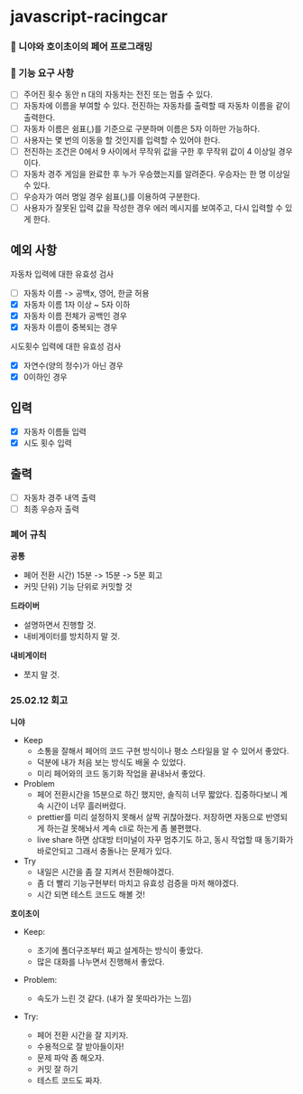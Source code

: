 # javascript-racingcar

### 🐥 니야와 호이초이의 페어 프로그래밍

### 🎯 기능 요구 사항

- [ ] 주어진 횟수 동안 n 대의 자동차는 전진 또는 멈출 수 있다.
- [ ] 자동차에 이름을 부여할 수 있다. 전진하는 자동차를 출력할 때 자동차 이름을 같이 출력한다.
- [ ] 자동차 이름은 쉼표(,)를 기준으로 구분하며 이름은 5자 이하만 가능하다.
- [ ] 사용자는 몇 번의 이동을 할 것인지를 입력할 수 있어야 한다.
- [ ] 전진하는 조건은 0에서 9 사이에서 무작위 값을 구한 후 무작위 값이 4 이상일 경우이다.
- [ ] 자동차 경주 게임을 완료한 후 누가 우승했는지를 알려준다. 우승자는 한 명 이상일 수 있다.
- [ ] 우승자가 여러 명일 경우 쉼표(,)를 이용하여 구분한다.
- [ ] 사용자가 잘못된 입력 값을 작성한 경우 에러 메시지를 보여주고, 다시 입력할 수 있게 한다.

## 예외 사항

자동차 입력에 대한 유효성 검사

- [ ] 자동차 이름 -> 공백x, 영어, 한글 허용
- [x] 자동차 이름 1자 이상 ~ 5자 이하
- [x] 자동차 이름 전체가 공백인 경우
- [x] 자동차 이름이 중복되는 경우

시도횟수 입력에 대한 유효성 검사

- [x] 자연수(양의 정수)가 아닌 경우
- [x] 0이하인 경우

## 입력

- [x] 자동차 이름들 입력
- [x] 시도 횟수 입력

## 출력

- [ ] 자동차 경주 내역 출력
- [ ] 최종 우승자 출력

### 폐어 규칙

**공통**

- 페어 전환 시간) 15분 -> 15분 -> 5분 회고
- 커밋 단위) 기능 단위로 커밋할 것

**드라이버**

- 설명하면서 진행할 것.
- 내비게이터를 방치하지 말 것.

**내비게이터**

- 쪼지 말 것.

### 25.02.12 회고

**니야**

- Keep
  - 소통을 잘해서 페어의 코드 구현 방식이나 평소 스타일을 알 수 있어서 좋았다.
  - 덕분에 내가 처음 보는 방식도 배울 수 있었다.
  - 미리 페어와의 코드 동기화 작업을 끝내놔서 좋았다.
- Problem
  - 페어 전환시간을 15분으로 하긴 했지만, 솔직히 너무 짧았다. 집중하다보니 계속 시간이 너무 흘러버렸다.
  - prettier를 미리 설정하지 못해서 살짝 귀찮아졌다. 저장하면 자동으로 반영되게 하는걸 못해놔서 계속 cli로 하는게 좀 불편했다.
  - live share 하면 상대방 터미널이 자꾸 멈추기도 하고, 동시 작업할 때 동기화가 바로안되고 그래서 충돌나는 문제가 있다.
- Try
  - 내일은 시간을 좀 잘 지켜서 전환해야겠다.
  - 좀 더 빨리 기능구현부터 마치고 유효성 검증을 마저 해야겠다.
  - 시간 되면 테스트 코드도 해볼 것!

**호이초이**

- Keep:

  - 초기에 폴더구조부터 짜고 설계하는 방식이 좋았다.
  - 많은 대화를 나누면서 진행해서 좋았다.

- Problem:

  - 속도가 느린 것 같다. (내가 잘 못따라가는 느낌)

- Try:
  - 페어 전환 시간을 잘 지키자.
  - 수용적으로 잘 받아들이자!
  - 문제 파악 좀 해오자.
  - 커밋 잘 하기
  - 테스트 코드도 짜자.
